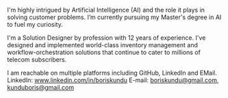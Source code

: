I'm highly intrigued by Artificial Intelligence (AI) and the role it plays in solving customer problems.
I’m currently pursuing my Master's degree in AI to fuel my curiosity.

I'm a Solution Designer by profession with 12 years of experience. I've designed and implemented world-class inventory management and workflow-orchestration solutions that continue to cater to millions of telecom subscribers.

I am reachable on multiple platforms including GitHub, LinkedIn and EMail.
LinkedIn: www.linkedin.com/in/boriskundu
E-mail: boriskundu@gmail.com, kunduboris@gmail.com

